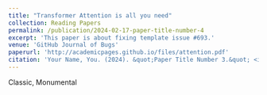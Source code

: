 ```yaml
---
title: "Transformer Attention is all you need"
collection: Reading Papers
permalink: /publication/2024-02-17-paper-title-number-4
excerpt: 'This paper is about fixing template issue #693.'
venue: 'GitHub Journal of Bugs'
paperurl: 'http://academicpages.github.io/files/attention.pdf'
citation: 'Your Name, You. (2024). &quot;Paper Title Number 3.&quot; <i>GitHub Journal of Bugs</i>. 1(3).'
---
```

Classic, Monumental
